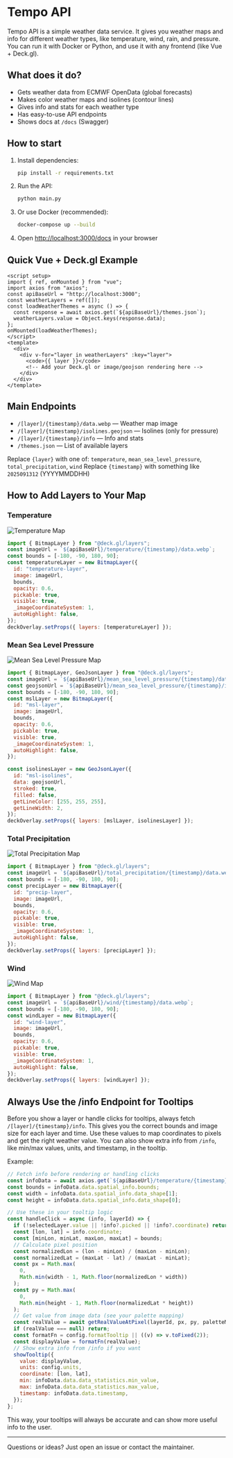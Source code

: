 # Tempo API

Tempo API is a simple weather data service. It gives you weather maps and info for different weather types, like temperature, wind, rain, and pressure. You can run it with Docker or Python, and use it with any frontend (like Vue + Deck.gl).

## What does it do?

- Gets weather data from ECMWF OpenData (global forecasts)
- Makes color weather maps and isolines (contour lines)
- Gives info and stats for each weather type
- Has easy-to-use API endpoints
- Shows docs at `/docs` (Swagger)

## How to start

1. Install dependencies:
   ```bash
   pip install -r requirements.txt
   ```
2. Run the API:
   ```bash
   python main.py
   ```
3. Or use Docker (recommended):
   ```bash
   docker-compose up --build
   ```
4. Open [http://localhost:3000/docs](http://localhost:3000/docs) in your browser

## Quick Vue + Deck.gl Example

```vue
<script setup>
import { ref, onMounted } from "vue";
import axios from "axios";
const apiBaseUrl = "http://localhost:3000";
const weatherLayers = ref([]);
const loadWeatherThemes = async () => {
  const response = await axios.get(`${apiBaseUrl}/themes.json`);
  weatherLayers.value = Object.keys(response.data);
};
onMounted(loadWeatherThemes);
</script>
<template>
  <div>
    <div v-for="layer in weatherLayers" :key="layer">
      <code>{{ layer }}</code>
      <!-- Add your Deck.gl or image/geojson rendering here -->
    </div>
  </div>
</template>
```

## Main Endpoints

- `/[layer]/{timestamp}/data.webp` — Weather map image
- `/[layer]/{timestamp}/isolines.geojson` — Isolines (only for pressure)
- `/[layer]/{timestamp}/info` — Info and stats
- `/themes.json` — List of available layers

Replace `{layer}` with one of: `temperature`, `mean_sea_level_pressure`, `total_precipitation`, `wind`
Replace `{timestamp}` with something like `2025091312` (YYYYMMDDHH)

## How to Add Layers to Your Map

### Temperature

![Temperature Map](temperature.png)

```js
import { BitmapLayer } from "@deck.gl/layers";
const imageUrl = `${apiBaseUrl}/temperature/{timestamp}/data.webp`;
const bounds = [-180, -90, 180, 90];
const temperatureLayer = new BitmapLayer({
  id: "temperature-layer",
  image: imageUrl,
  bounds,
  opacity: 0.6,
  pickable: true,
  visible: true,
  _imageCoordinateSystem: 1,
  autoHighlight: false,
});
deckOverlay.setProps({ layers: [temperatureLayer] });
```

### Mean Sea Level Pressure

![Mean Sea Level Pressure Map](mean_sea_level_pressure.png)

```js
import { BitmapLayer, GeoJsonLayer } from "@deck.gl/layers";
const imageUrl = `${apiBaseUrl}/mean_sea_level_pressure/{timestamp}/data.webp`;
const geojsonUrl = `${apiBaseUrl}/mean_sea_level_pressure/{timestamp}/isolines.geojson`;
const bounds = [-180, -90, 180, 90];
const mslLayer = new BitmapLayer({
  id: "msl-layer",
  image: imageUrl,
  bounds,
  opacity: 0.6,
  pickable: true,
  visible: true,
  _imageCoordinateSystem: 1,
  autoHighlight: false,
});

const isolinesLayer = new GeoJsonLayer({
  id: "msl-isolines",
  data: geojsonUrl,
  stroked: true,
  filled: false,
  getLineColor: [255, 255, 255],
  getLineWidth: 2,
});
deckOverlay.setProps({ layers: [mslLayer, isolinesLayer] });
```

### Total Precipitation

![Total Precipitation Map](total_precipitation.png)

```js
import { BitmapLayer } from "@deck.gl/layers";
const imageUrl = `${apiBaseUrl}/total_precipitation/{timestamp}/data.webp`;
const bounds = [-180, -90, 180, 90];
const precipLayer = new BitmapLayer({
  id: "precip-layer",
  image: imageUrl,
  bounds,
  opacity: 0.6,
  pickable: true,
  visible: true,
  _imageCoordinateSystem: 1,
  autoHighlight: false,
});
deckOverlay.setProps({ layers: [precipLayer] });
```

### Wind

![Wind Map](wind.png)

```js
import { BitmapLayer } from "@deck.gl/layers";
const imageUrl = `${apiBaseUrl}/wind/{timestamp}/data.webp`;
const bounds = [-180, -90, 180, 90];
const windLayer = new BitmapLayer({
  id: "wind-layer",
  image: imageUrl,
  bounds,
  opacity: 0.6,
  pickable: true,
  visible: true,
  _imageCoordinateSystem: 1,
  autoHighlight: false,
});
deckOverlay.setProps({ layers: [windLayer] });
```

## Always Use the /info Endpoint for Tooltips

Before you show a layer or handle clicks for tooltips, always fetch `/[layer]/{timestamp}/info`. This gives you the correct bounds and image size for each layer and time. Use these values to map coordinates to pixels and get the right weather value. You can also show extra info from `/info`, like min/max values, units, and timestamp, in the tooltip.

Example:

```js
// Fetch info before rendering or handling clicks
const infoData = await axios.get(`${apiBaseUrl}/temperature/{timestamp}/info`);
const bounds = infoData.data.spatial_info.bounds;
const width = infoData.data.spatial_info.data_shape[1];
const height = infoData.data.spatial_info.data_shape[0];

// Use these in your tooltip logic
const handleClick = async (info, layerId) => {
  if (!selectedLayer.value || !info?.picked || !info?.coordinate) return;
  const [lon, lat] = info.coordinate;
  const [minLon, minLat, maxLon, maxLat] = bounds;
  // Calculate pixel position
  const normalizedLon = (lon - minLon) / (maxLon - minLon);
  const normalizedLat = (maxLat - lat) / (maxLat - minLat);
  const px = Math.max(
    0,
    Math.min(width - 1, Math.floor(normalizedLon * width))
  );
  const py = Math.max(
    0,
    Math.min(height - 1, Math.floor(normalizedLat * height))
  );
  // Get value from image data (see your palette mapping)
  const realValue = await getRealValueAtPixel(layerId, px, py, paletteMap);
  if (realValue === null) return;
  const formatFn = config.formatTooltip || ((v) => v.toFixed(2));
  const displayValue = formatFn(realValue);
  // Show extra info from /info if you want
  showTooltip({
    value: displayValue,
    units: config.units,
    coordinate: [lon, lat],
    min: infoData.data.data_statistics.min_value,
    max: infoData.data.data_statistics.max_value,
    timestamp: infoData.data.timestamp,
  });
};
```

This way, your tooltips will always be accurate and can show more useful info to the user.

---

Questions or ideas? Just open an issue or contact the maintainer.
